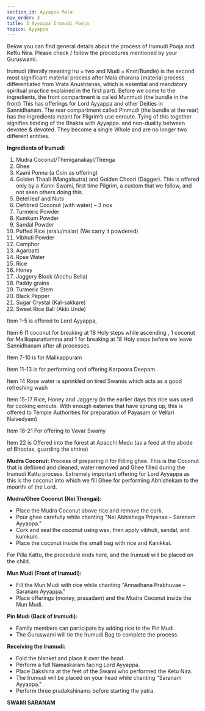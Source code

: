 ```yaml
---
section_id: Ayyappa Mala
nav_order: 3
title: 3 Ayyappa Irumudi Pooja
topics: Ayyappa
---
```

Below you can find general details about the process of Irumudi Pooja and Kettu Nira. Please check / follow the procedures mentioned by your Guruswami.

Irumudi (literally meaning Iru = two and Mudi = Knot/Bundle) is the second most significant material process after Mala dharana (material process differentiated from Vrata Anushtanas, which is essential and mandatory spiritual practice explained in the first part). Before we come to the ingredients, the front compartment is called Munmudi (the bundle in the front) This has offerings for Lord Ayyappa and other Deities in Sannidhanam. The rear compartment called Pinmudi (the bundle at the rear) has the ingredients meant for Pilgrim’s use enroute. Tying of this together signifies binding of the Bhakta with Ayyappa. and non-duality between devotee & devoted. They become a single Whole and are no longer two different entities.

**Ingredients of Irumudi**
1. Mudra Coconut/Theniganakayi/Thenga
2. Ghee
3. Kaani Ponnu (a Coin as offering)
4. Golden Thaali (Mangalsutra) and Golden Choori (Dagger). This is offered only by a Kanni Swami, first time Pilgrim, a custom that we follow, and not seen others doing this.
5. Betel leaf and Nuts
6. Defibred Coconut (with water) – 3 nos
7. Turmeric Powder
8. Kumkum Powder
9. Sandal Powder
10. Puffed Rice (aralu/malar) (We carry it powdered)
11. Vibhuti Powder
12. Camphor
13. Agarbatti
14. Rose Water
15. Rice
16. Honey
17. Jaggery Block (Acchu Bella)
18. Paddy grains
19. Turmeric Stem
20. Black Pepper
21. Sugar Crystal (Kal-sakkare)
22. Sweet Rice Ball (Akki Unde)

Item 1-5 is offered to Lord Ayyappa,

Item 6 (1 coconut for breaking at 18 Holy steps while ascending , 1 coconut for Malikapurattamma and 1 for breaking at 18 Holy steps before we leave Sannidhanam after all processes.

Item 7-10 is for Malikappuram

Item 11-13 is for performing and offering Karpoora Deepam.

Item 14 Rose water is sprinkled on tired Swamis which acts as a good refreshing wash

Item 15-17 Rice, Honey and Jaggery (in the earlier days this rice was used for cooking enroute. With enough eateries that have sprung up, this is offered to Temple Authorities for preparation of Payasam or Vellari Naivedyam)

Item 18-21 For offering to Vavar Swamy

Item 22 is Offered into the forest at Apacchi Medu (as a feed at the abode of Bhootas, guarding the shrine)

**Mudra Coconut:** Process of preparing it for Filling ghee. This is the Coconut that is defibred and cleaned, water removed and Ghee filled during the Irumudi Kattu process. Extremely important offering for Lord Ayyappa as this is the coconut into which we fill Ghee for performing Abhishekam to the moorthi of the Lord.

**Mudra/Ghee Coconut (Nei Thengai):**
* Place the Mudra Coconut above rice and remove the cork.
* Pour ghee carefully while chanting "Nei Abhishega Priyanae – Saranam Ayyappa."
* Cork and seal the coconut using wax, then apply vibhuti, sandal, and kumkum.
* Place the coconut inside the small bag with rice and Kanikkai.

For Pilla Kattu, the procedure ends here, and the Irumudi will be placed on the child.

**Mun Mudi (Front of Irumudi):**
* Fill the Mun Mudi with rice while chanting "Annadhana Prabhuvae – Saranam Ayyappa."
* Place offerings (money, prasadam) and the Mudra Coconut inside the Mun Mudi.

**Pin Mudi (Back of Irumudi):**
* Family members can participate by adding rice to the Pin Mudi.
* The Guruswami will tie the Irumudi Bag to complete the process.

**Receiving the Irumudi:**
* Fold the blanket and place it over the head.
* Perform a full Namaskaram facing Lord Ayyappa.
* Place Dakshina at the feet of the Swami who performed the Ketu Nira.
* The Irumudi will be placed on your head while chanting "Saranam Ayyappa."
* Perform three pradakshinams before starting the yatra.

**SWAMI SARANAM**
